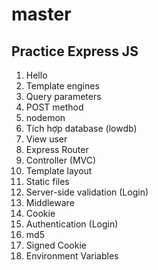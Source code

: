 # master

## Practice Express JS

1. Hello
2. Template engines
3. Query parameters
4. POST method
5. nodemon
6. Tích hợp database (lowdb)
7. View user
8. Express Router
9. Controller (MVC)
10. Template layout
11. Static files
12. Server-side validation (Login)
13. Middleware
14. Cookie
15. Authentication (Login)
16. md5
17. Signed Cookie
18. Environment Variables
